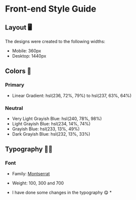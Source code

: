 # Front-end Style Guide

## Layout 🖥

The designs were created to the following widths:

- Mobile: 360px
- Desktop: 1440px

## Colors 🎨

### Primary

- Linear Gradient: hsl(236, 72%, 79%) to hsl(237, 63%, 64%)

### Neutral

- Very Light Grayish Blue: hsl(240, 78%, 98%)
- Light Grayish Blue: hsl(234, 14%, 74%)
- Grayish Blue: hsl(233, 13%, 49%)
- Dark Grayish Blue: hsl(232, 13%, 33%)

## Typography ✍🏽

### Font

- Family: [Montserrat](https://fonts.google.com/specimen/Montserrat?preview.text_type=custom&query=mon#standard-styles)

- Weight: 100, 300 and 700

* I have done some changes in the typography 😋 *
